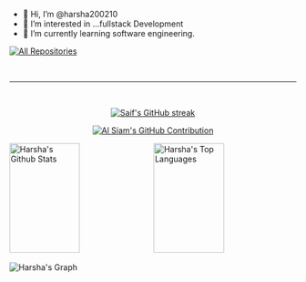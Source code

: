 - 👋 Hi, I’m @harsha200210
- 👀 I’m interested in ...fullstack Development
- 🌱 I’m currently learning software engineering.


<p align="left">
  <a href="https://github.com/harsha200210?tab=repositories" target="_blank"><img alt="All Repositories" title="All Repositories" src="https://img.shields.io/badge/-All%20Repos-2962FF?style=for-the-badge&logo=koding&logoColor=white"/></a>
</p>

<br/>
<hr/>
<br/>

<p align="center">
  <a href="https://github.com/harsha200210">
    <img src="https://github-readme-streak-stats.herokuapp.com/?user=harsha200210&theme=radical&border=7F3FBF&background=0D1117" alt="Saif's GitHub streak"/>
  </a>
</p>

<p align="center">
  <a href="https://github.com/harsha200210">
    <img src="https://github-profile-summary-cards.vercel.app/api/cards/profile-details?username=harsha200210&theme=radical" alt="Al Siam's GitHub Contribution"/>
  </a>
</p>

<a> 
    <a href="https://github.com/harsha200210"><img alt="Harsha's Github Stats" src="https://denvercoder1-github-readme-stats.vercel.app/api?username=harsha200210&show_icons=true&count_private=true&theme=react&border_color=7F3FBF&bg_color=0D1117&title_color=F85D7F&icon_color=F8D866" height="192px" width="49.5%"/></a>
  <a href="https://github.com/harsha200210"><img alt="Harsha's Top Languages" src="https://denvercoder1-github-readme-stats.vercel.app/api/top-langs/?username=harsha200210&langs_count=8&layout=compact&theme=react&border_color=7F3FBF&bg_color=0D1117&title_color=F85D7F&icon_color=F8D866" height="192px" width="49.5%"/></a>
  <br/>
</a>


![Harsha's Graph](https://github-readme-activity-graph.vercel.app/graph?username=harsha200210&custom_title=Harsha%20Dilan's%20GitHub%20Activity%20Graph&bg_color=0D1117&color=7F3FBF&line=7F3FBF&point=7F3FBF&area_color=FFFFFF&title_color=FFFFFF&area=true)
  
<!---
harsha200210/harsha200210 is a ✨ special ✨ repository because its `README.md` (this file) appears on your GitHub profile.
You can click the Preview link to take a look at your changes.
--->
